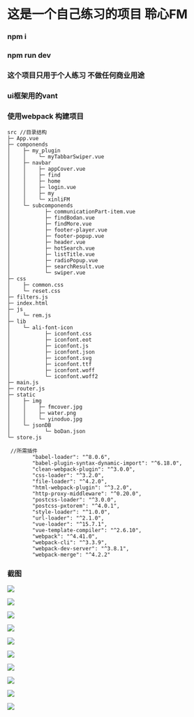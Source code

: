 # 这是一个自己练习的项目 聆心FM

### npm i 

### npm run dev 

### 这个项目只用于个人练习 不做任何商业用途

### ui框架用的vant 

### 使用webpack 构建项目

```
src //目录结构
├─ App.vue
├─ componends
│    ├─ my_plugin
│    │    └─ myTabbarSwiper.vue
│    ├─ navbar
│    │    ├─ appCover.vue
│    │    ├─ find
│    │    ├─ home
│    │    ├─ login.vue
│    │    ├─ my
│    │    └─ xinliFM
│    └─ subcomponends
│           ├─ communicationPart-item.vue
│           ├─ findBodan.vue
│           ├─ findMore.vue
│           ├─ footer-player.vue
│           ├─ footer-popup.vue
│           ├─ header.vue
│           ├─ hotSearch.vue
│           ├─ listTitle.vue
│           ├─ radioPopup.vue
│           ├─ searchResult.vue
│           └─ swiper.vue
├─ css
│    ├─ common.css
│    └─ reset.css
├─ filters.js
├─ index.html
├─ js
│    └─ rem.js
├─ lib
│    └─ ali-font-icon
│           ├─ iconfont.css
│           ├─ iconfont.eot
│           ├─ iconfont.js
│           ├─ iconfont.json
│           ├─ iconfont.svg
│           ├─ iconfont.ttf
│           ├─ iconfont.woff
│           └─ iconfont.woff2
├─ main.js
├─ router.js
├─ static
│    ├─ img
│    │    ├─ fmcover.jpg
│    │    ├─ water.png
│    │    └─ yinoduo.jpg
│    └─ jsonDB
│           └─ boDan.json
└─ store.js
```

```
 //所需插件
 		"babel-loader": "^8.0.6",
        "babel-plugin-syntax-dynamic-import": "^6.18.0",
        "clean-webpack-plugin": "^3.0.0",
        "css-loader": "^3.2.0",
        "file-loader": "^4.2.0",
        "html-webpack-plugin": "^3.2.0",
        "http-proxy-middleware": "^0.20.0",
        "postcss-loader": "^3.0.0",
        "postcss-pxtorem": "^4.0.1",
        "style-loader": "^1.0.0",
        "url-loader": "^2.1.0",
        "vue-loader": "^15.7.1",
        "vue-template-compiler": "^2.6.10",
        "webpack": "^4.41.0",
        "webpack-cli": "^3.3.9",
        "webpack-dev-server": "^3.8.1",
        "webpack-merge": "^4.2.2"
```



### 截图

![](https://s2.ax1x.com/2020/02/18/3FPnFe.md.png)

![](https://s2.ax1x.com/2020/02/18/3FPeoD.md.png)

![](https://s2.ax1x.com/2020/02/18/3FPZdO.md.png)

![](https://s2.ax1x.com/2020/02/18/3FPKWd.md.png)

![](https://s2.ax1x.com/2020/02/18/3FPQSA.md.png)

![](https://s2.ax1x.com/2020/02/18/3FPVeK.md.png)

![](https://s2.ax1x.com/2020/02/18/3FPAL6.md.png)

![](https://s2.ax1x.com/2020/02/18/3FJmW9.md.png)

![](https://s2.ax1x.com/2020/02/18/3FY3Xq.md.png)

![](https://s2.ax1x.com/2020/02/18/3FiZXq.md.png)

